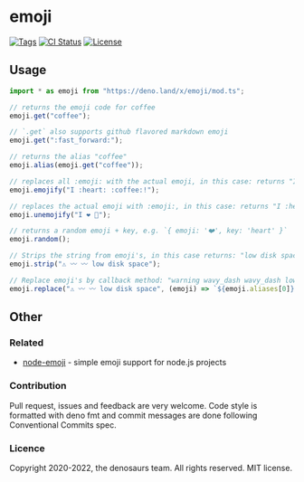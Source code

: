 # emoji

[![Tags](https://img.shields.io/github/release/denosaurs/emoji)](https://github.com/denosaurs/emoji/releases)
[![CI Status](https://img.shields.io/github/workflow/status/denosaurs/emoji/check)](https://github.com/denosaurs/emoji/actions)
[![License](https://img.shields.io/github/license/denosaurs/emoji)](https://github.com/denosaurs/emoji/blob/master/LICENSE)

## Usage

```typescript
import * as emoji from "https://deno.land/x/emoji/mod.ts";

// returns the emoji code for coffee
emoji.get("coffee");

// `.get` also supports github flavored markdown emoji
emoji.get(":fast_forward:");

// returns the alias "coffee"
emoji.alias(emoji.get("coffee"));

// replaces all :emoji: with the actual emoji, in this case: returns "I ❤️ ☕️!"
emoji.emojify("I :heart: :coffee:!");

// replaces the actual emoji with :emoji:, in this case: returns "I :heart: :pizza:"
emoji.unemojify("I ❤️ 🍕");

// returns a random emoji + key, e.g. `{ emoji: '❤️', key: 'heart' }`
emoji.random();

// Strips the string from emoji's, in this case returns: "low disk space".
emoji.strip("⚠️ 〰️ 〰️ low disk space");

// Replace emoji's by callback method: "warning wavy_dash wavy_dash low disk space"
emoji.replace("⚠️ 〰️ 〰️ low disk space", (emoji) => `${emoji.aliases[0]}`);
```

## Other

### Related

- [node-emoji](https://github.com/omnidan/node-emoji) - simple emoji support for
  node.js projects

### Contribution

Pull request, issues and feedback are very welcome. Code style is formatted with
deno fmt and commit messages are done following Conventional Commits spec.

### Licence

Copyright 2020-2022, the denosaurs team. All rights reserved. MIT license.
